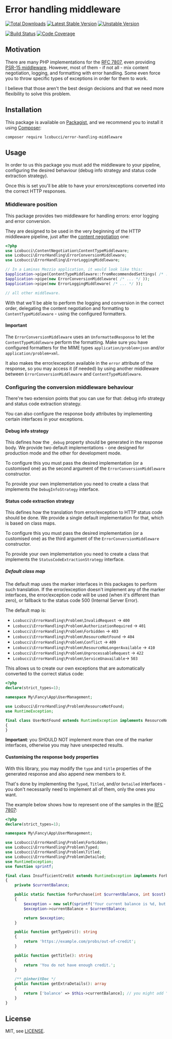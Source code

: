 # Error handling middleware

[![Total Downloads]](https://packagist.org/packages/lcobucci/error-handling-middleware)
[![Latest Stable Version]](https://packagist.org/packages/lcobucci/error-handling-middleware)
[![Unstable Version]](https://packagist.org/packages/lcobucci/error-handling-middleware)

[![Build Status]](https://github.com/lcobucci/error-handling-middleware/actions?query=workflow%3A%22PHPUnit%20Tests%22+branch%3A1.2.x)
[![Code Coverage]](https://codecov.io/gh/lcobucci/error-handling-middleware)

## Motivation

There are many PHP implementations for the [RFC 7807](https://tools.ietf.org/html/rfc7807),
even providing [PSR-15 middleware](https://www.php-fig.org/psr/psr-15/). However,
most of them - if not all - mix content negotiation, logging, and formatting with
error handling. Some even force you to throw specific types of exceptions in order
for them to work.

I believe that those aren't the best design decisions and that we need more
flexibility to solve this problem.

## Installation

This package is available on [Packagist], and we recommend you to install it using [Composer]:

```shell
composer require lcobucci/error-handling-middleware
```

## Usage

In order to us this package you must add the middleware to your pipeline, configuring
the desired behaviour (debug info strategy and status code extraction strategy).

Once this is set you'll be able to have your errors/exceptions converted into the
correct HTTP responses.

### Middleware position

This package provides two middleware for handling errors: error logging and error
conversion.

They are designed to be used in the very beginning of the HTTP middleware pipeline,
just after the [content negotiation](https://github.com/lcobucci/content-negotiation-middleware) one:

```php
<?php
use Lcobucci\ContentNegotiation\ContentTypeMiddleware;
use Lcobucci\ErrorHandling\ErrorConversionMiddleware;
use Lcobucci\ErrorHandling\ErrorLoggingMiddleware;

// In a Laminas Mezzio application, it would look like this:
$application->pipe(ContentTypeMiddleware::fromRecommendedSettings( /* ... */ )); // Very first middleware
$application->pipe(new ErrorConversionMiddleware( /* ... */ ));
$application->pipe(new ErrorLoggingMiddleware( /* ... */ ));

// all other middleware.
```

With that we'll be able to perform the logging and conversion in the correct order,
delegating the content negotiation and formatting to `ContentTypeMiddleware` - using
the configured formatters.

#### Important

The `ErrorConversionMiddleware` uses an `UnformattedResponse` to let the
`ContentTypeMiddleware` perform the formatting. Make sure you have configured
formatters for the MIME types `application/problem+json` and/or
`application/problem+xml`.

It also makes the error/exception available in the `error` attribute of the response,
so you may access it (if needed) by using another middleware between
`ErrorConversionMiddleware` and `ContentTypeMiddleware`.

### Configuring the conversion middleware behaviour

There're two extension points that you can use for that: debug info strategy and
status code extraction strategy.

You can also configure the response body attributes by implementing certain interfaces
in your exceptions.

#### Debug info strategy

This defines how the `_debug` property should be generated in the response body.
We provide two default implementations - one designed for production mode and the
other for development mode.

To configure this you must pass the desired implementation (or a customised one) as
the second argument of the `ErrorConversionMiddleware` constructor.

To provide your own implementation you need to create a class that implements the
`DebugInfoStrategy` interface.

#### Status code extraction strategy

This defines how the translation from error/exception to HTTP status code should
be done. We provide a single default implementation for that, which is based on
class maps.

To configure this you must pass the desired implementation (or a customised one) as
the third argument of the `ErrorConversionMiddleware` constructor.

To provide your own implementation you need to create a class that implements the
`StatusCodeExtractionStrategy` interface.

##### Default class map

The default map uses the marker interfaces in this packages to perform such translation.
If the error/exception doesn't implement any of the marker interfaces, the error/exception
code will be used (when it's different than zero), or fallback to the status code
500 (Internal Server Error).

The default map is:

* `Lcobucci\ErrorHandling\Problem\InvalidRequest` -> `400`
* `Lcobucci\ErrorHandling\Problem\AuthorizationRequired` -> `401`
* `Lcobucci\ErrorHandling\Problem\Forbidden` -> `403`
* `Lcobucci\ErrorHandling\Problem\ResourceNotFound` -> `404`
* `Lcobucci\ErrorHandling\Problem\Conflict` -> `409`
* `Lcobucci\ErrorHandling\Problem\ResourceNoLongerAvailable` -> `410`
* `Lcobucci\ErrorHandling\Problem\UnprocessableRequest` -> `422`
* `Lcobucci\ErrorHandling\Problem\ServiceUnavailable`-> `503`

This allows us to create our own exceptions that are automatically converted to the
correct status code:

```php
<?php
declare(strict_types=1);

namespace My\Fancy\App\UserManagement;

use Lcobucci\ErrorHandling\Problem\ResourceNotFound;
use RuntimeException;

final class UserNotFound extends RuntimeException implements ResourceNotFound
{
}
```

**Important**: you SHOULD NOT implement more than one of the marker interfaces,
otherwise you may have unexpected results.

#### Customising the response body properties

With this library, you may modify the `type` and `title` properties of the generated
response and also append new members to it.

That's done by implementing the `Typed`, `Titled`, and/or `Detailed` interfaces -
you don't necessarily need to implement all of them, only the ones you want.

The example below shows how to represent one of the samples in the
[RFC 7807](https://tools.ietf.org/html/rfc7807#section-3):

```php
<?php
declare(strict_types=1);

namespace My\Fancy\App\UserManagement;

use Lcobucci\ErrorHandling\Problem\Forbidden;
use Lcobucci\ErrorHandling\Problem\Typed;
use Lcobucci\ErrorHandling\Problem\Titled;
use Lcobucci\ErrorHandling\Problem\Detailed;
use RuntimeException;
use function sprintf;

final class InsufficientCredit extends RuntimeException implements Forbidden, Typed, Titled, Detailed
{
    private $currentBalance;

    public static function forPurchase(int $currentBalance, int $cost): self
    {
        $exception = new self(sprintf('Your current balance is %d, but that costs %d.', $currentBalance, $cost));
        $exception->currentBalance = $currentBalance;

        return $exception;
    }

    public function getTypeUri(): string
    {
        return 'https://example.com/probs/out-of-credit';
    }

    public function getTitle(): string
    {
        return 'You do not have enough credit.';
    }

    /** @inheritDoc */
    public function getExtraDetails(): array
    {
        return ['balance' => $this->currentBalance]; // you might add "instance" and "accounts" too :)
    }
}
```

## License

MIT, see [LICENSE].

[Total Downloads]: https://img.shields.io/packagist/dt/lcobucci/error-handling-middleware.svg?style=flat-square
[Latest Stable Version]: https://img.shields.io/packagist/v/lcobucci/error-handling-middleware.svg?style=flat-square
[Unstable Version]: https://img.shields.io/packagist/vpre/lcobucci/error-handling-middleware.svg?style=flat-square
[Build Status]: https://img.shields.io/github/workflow/status/lcobucci/error-handling-middleware/PHPUnit%20tests/1.2.x?style=flat-square
[Code Coverage]: https://codecov.io/gh/lcobucci/error-handling-middleware/branch/1.2.x/graph/badge.svg
[Packagist]: http://packagist.org/packages/lcobucci/error-handling-middleware
[Composer]: http://getcomposer.org
[LICENSE]: LICENSE

